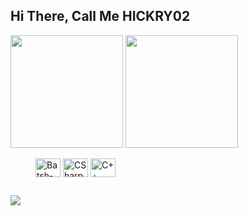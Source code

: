 ## Hi There, Call Me HICKRY02

<div>
  <img height="180em" src="https://github-readme-stats.vercel.app/api?username=HICKRY02&show_icons=true&theme=dark&include_all_commits=true&count_private=true"/>
  <img height="180em" src="https://github-readme-stats.vercel.app/api/top-langs/?username=HICKRY02&layout=compact&langs_count16&theme=dark"/>
</div>
<dir style="display: inline_block">
  <img align="center" alt="Batsh-Script" width="40" height=30" src="https://cdn.jsdelivr.net/gh/devicons/devicon/icons/msdos/msdos-original.svg"/>
  <img align="center" alt="CSharp" width="40" height=30" src="https://cdn.jsdelivr.net/gh/devicons/devicon/icons/csharp/csharp-original.svg"/>
  <img align="center" alt="C++" width="40" height=30" src="https://cdn.jsdelivr.net/gh/devicons/devicon/icons/cplusplus/cplusplus-original.svg"/>
</dir>

##

<div>
  <a href="https://discord.gg/678413814034858005" target="_blank"><img src="https://img.shields.io/badge/Discord-7289DA?style=for-the-badge&logo=discord&logoColor=white" target="_blank"/></a>
</div>

